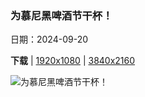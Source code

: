 ### 为慕尼黑啤酒节干杯！

日期：2024-09-20

**下载**  |  [1920x1080](https://cn.bing.com/th?id=OHR.MunichBeerfest_ZH-CN0304560562_1920x1080.jpg)  |  [3840x2160](https://cn.bing.com/th?id=OHR.MunichBeerfest_ZH-CN0304560562_UHD.jpg)

![为慕尼黑啤酒节干杯！](https://cn.bing.com/th?id=OHR.MunichBeerfest_ZH-CN0304560562_1920x1080.jpg "Oktoberfest in Munich at sunset (© AllesSuper21/iStock/Getty Images)")

